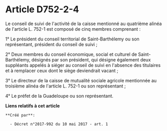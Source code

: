 # Article D752-2-4

Le conseil de suivi de l'activité de la caisse mentionné au quatrième alinéa de l'article L. 752-1 est composé de cinq
membres comprenant :

1° Le président du conseil territorial de Saint-Barthélemy ou son représentant, président du conseil de suivi ;

2° Deux membres du conseil économique, social et culturel de Saint-Barthélemy, désignés par son président, qui désigne
également deux suppléants appelés à siéger au conseil de suivi en l'absence des titulaires et à remplacer ceux dont le siège
deviendrait vacant ;

3° Le directeur de la caisse de mutualité sociale agricole mentionnée au troisième alinéa de l'article L. 752-1 ou son
représentant ;

4° Le préfet de la Guadeloupe ou son représentant.

**Liens relatifs à cet article**

	**Créé par**:

	  - Décret n°2017-992 du 10 mai 2017 - art. 1
